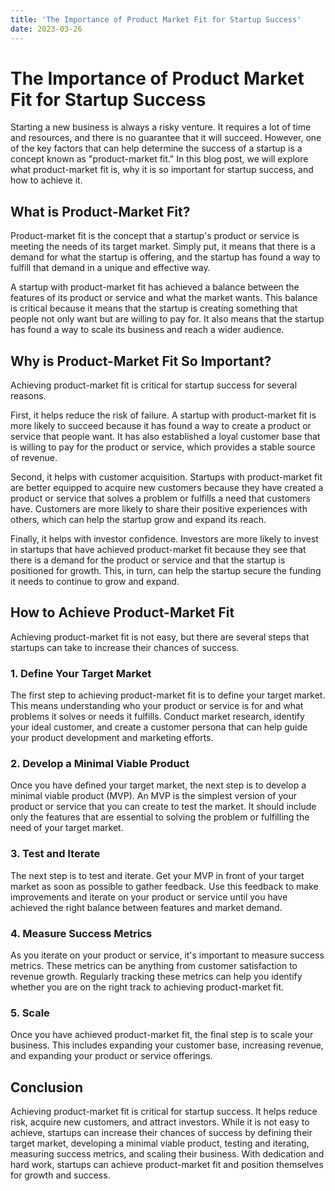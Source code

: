 ```yaml
---
title: 'The Importance of Product Market Fit for Startup Success'
date: 2023-03-26
---
```


# The Importance of Product Market Fit for Startup Success

Starting a new business is always a risky venture. It requires a lot of time and resources, and there is no guarantee that it will succeed. However, one of the key factors that can help determine the success of a startup is a concept known as "product-market fit." In this blog post, we will explore what product-market fit is, why it is so important for startup success, and how to achieve it.

## What is Product-Market Fit?

Product-market fit is the concept that a startup's product or service is meeting the needs of its target market. Simply put, it means that there is a demand for what the startup is offering, and the startup has found a way to fulfill that demand in a unique and effective way. 

A startup with product-market fit has achieved a balance between the features of its product or service and what the market wants. This balance is critical because it means that the startup is creating something that people not only want but are willing to pay for. It also means that the startup has found a way to scale its business and reach a wider audience. 

## Why is Product-Market Fit So Important?

Achieving product-market fit is critical for startup success for several reasons. 

First, it helps reduce the risk of failure. A startup with product-market fit is more likely to succeed because it has found a way to create a product or service that people want. It has also established a loyal customer base that is willing to pay for the product or service, which provides a stable source of revenue. 

Second, it helps with customer acquisition. Startups with product-market fit are better equipped to acquire new customers because they have created a product or service that solves a problem or fulfills a need that customers have. Customers are more likely to share their positive experiences with others, which can help the startup grow and expand its reach. 

Finally, it helps with investor confidence. Investors are more likely to invest in startups that have achieved product-market fit because they see that there is a demand for the product or service and that the startup is positioned for growth. This, in turn, can help the startup secure the funding it needs to continue to grow and expand.

## How to Achieve Product-Market Fit

Achieving product-market fit is not easy, but there are several steps that startups can take to increase their chances of success. 

### 1. Define Your Target Market

The first step to achieving product-market fit is to define your target market. This means understanding who your product or service is for and what problems it solves or needs it fulfills. Conduct market research, identify your ideal customer, and create a customer persona that can help guide your product development and marketing efforts.

### 2. Develop a Minimal Viable Product

Once you have defined your target market, the next step is to develop a minimal viable product (MVP). An MVP is the simplest version of your product or service that you can create to test the market. It should include only the features that are essential to solving the problem or fulfilling the need of your target market.

### 3. Test and Iterate

The next step is to test and iterate. Get your MVP in front of your target market as soon as possible to gather feedback. Use this feedback to make improvements and iterate on your product or service until you have achieved the right balance between features and market demand.

### 4. Measure Success Metrics

As you iterate on your product or service, it's important to measure success metrics. These metrics can be anything from customer satisfaction to revenue growth. Regularly tracking these metrics can help you identify whether you are on the right track to achieving product-market fit.

### 5. Scale

Once you have achieved product-market fit, the final step is to scale your business. This includes expanding your customer base, increasing revenue, and expanding your product or service offerings. 

## Conclusion

Achieving product-market fit is critical for startup success. It helps reduce risk, acquire new customers, and attract investors. While it is not easy to achieve, startups can increase their chances of success by defining their target market, developing a minimal viable product, testing and iterating, measuring success metrics, and scaling their business. With dedication and hard work, startups can achieve product-market fit and position themselves for growth and success.
